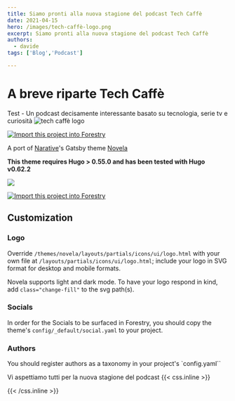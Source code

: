 ```yaml
---
title: Siamo pronti alla nuova stagione del podcast Tech Caffè
date: 2021-04-15
hero: /images/tech-caffè-logo.png
excerpt: Siamo pronti alla nuova stagione del podcast Tech Caffè
authors:
  - davide
tags: ['Blog','Podcast']

---
```

# A breve riparte Tech Caffè

Test - Un podcast decisamente interessante basato su tecnologia, serie tv e curiosità <!--more-->
<img alt="tech caffè logo" src="/images/tech-caffè.png" >

<a href="https://app.forestry.io/quick-start?repo=forestryio/novela-hugo-starter&engine=hugo&version=0.62.2">
    <img alt="Import this project into Forestry" src="https://assets.forestry.io/import-to-forestryK.svg" />
</a>

A port of [Narative](https://www.narative.co/)'s Gatsby theme [Novela](https://www.narative.co/labs/novela/)

**This theme requires Hugo > 0.55.0 and has been tested with Hugo v0.62.2**

![](https://raw.githubusercontent.com/forestryio/hugo-theme-novela/master/images/tn.png)

<a href="https://app.forestry.io/quick-start?repo=forestryio/novela-hugo-starter&engine=hugo&version=0.62.2">
    <img alt="Import this project into Forestry" src="https://assets.forestry.io/import-to-forestryK.svg" />
</a>

## Customization

### Logo

Override `/themes/novela/layouts/partials/icons/ui/logo.html` with your own file at `/layouts/partials/icons/ui/logo.html`; include your logo in SVG format for desktop and mobile formats.

Novela supports light and dark mode. To have your logo respond in kind, add `class="change-fill"` to the svg path(s).



### Socials

In order for the Socials to be surfaced in Forestry, you should copy the theme's `config/_default/social.yaml` to your project.

### Authors

You should register authors as a taxonomy in your project's `config.yaml``


Vi aspettiamo tutti per la nuova stagione del podcast
{{< css.inline >}}
<style>
.canon { background: white; width: 100%; height: auto;}
</style>
{{< /css.inline >}}
